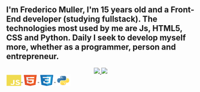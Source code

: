 <h2>
I'm Frederico Muller, I'm 15 years old and a Front-End developer (studying fullstack). The technologies most used by me are Js, HTML5, CSS and Python. Daily I seek to develop myself more, whether as a programmer, person and entrepreneur.</h2>
<div align="center">
  <a href="https://github.com/mullerfred">
  <img height="180em" src="https://github-readme-stats.vercel.app/api?username=mullerfred&show_icons=true&theme=dracula&include_all_commits=true&count_private=true"/>
  <img height="180em" src="https://github-readme-stats.vercel.app/api/top-langs/?username=mullerfred&layout=compact&langs_count=7&theme=dracula"/>
</div>

    

  <img align="center" alt="Rafa-Js" height="30" width="40" src="https://raw.githubusercontent.com/devicons/devicon/master/icons/javascript/javascript-plain.svg">
  <img align="center" alt="Rafa-HTML" height="30" width="40" src="https://raw.githubusercontent.com/devicons/devicon/master/icons/html5/html5-original.svg">
  <img align="center" alt="Rafa-CSS" height="30" width="40" src="https://raw.githubusercontent.com/devicons/devicon/master/icons/css3/css3-original.svg">
  <img align="center" alt="Rafa-Python" height="30" width="40" src="https://raw.githubusercontent.com/devicons/devicon/master/icons/python/python-original.svg">
